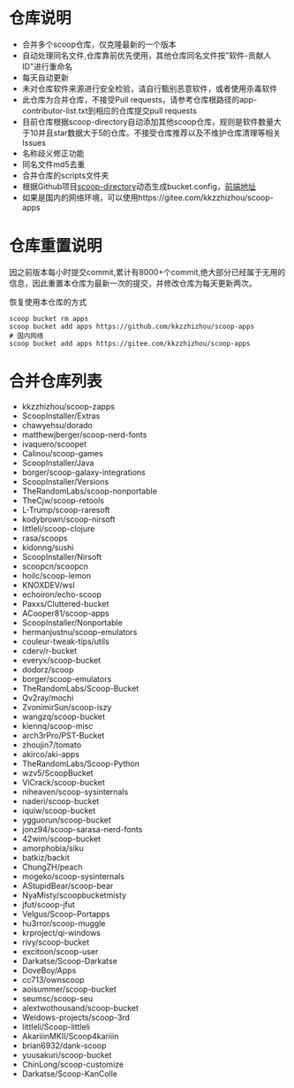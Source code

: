 # 仓库说明

- 合并多个scoop仓库，仅克隆最新的一个版本
- 自动处理同名文件,仓库靠前优先使用，其他仓库同名文件按"软件-贡献人ID"进行重命名
- 每天自动更新
- 未对仓库软件来源进行安全检验，请自行甄别恶意软件，或者使用杀毒软件
- 此仓库为合并仓库，不接受Pull requests，请参考仓库根路径的app-contributor-list.txt到相应的仓库提交pull requests
- 目前仓库根据scoop-directory自动添加其他scoop仓库，规则是软件数量大于10并且star数据大于5的仓库。不接受仓库推荐以及不维护仓库清理等相关Issues
- 名称歧义修正功能
- 同名文件md5去重
- 合并仓库的scripts文件夹
- 根据Github项目[scoop-directory](https://github.com/rasa/scoop-directory)动态生成bucket.config，[前端地址](https://rasa.github.io/scoop-directory/)
- 如果是国内的网络环境，可以使用https://gitee.com/kkzzhizhou/scoop-apps

# 仓库重置说明

因之前版本每小时提交commit,累计有8000+个commit,绝大部分已经属于无用的信息，因此重置本仓库为最新一次的提交，并修改仓库为每天更新两次。

恢复使用本仓库的方式

```
scoop bucket rm apps
scoop bucket add apps https://github.com/kkzzhizhou/scoop-apps
# 国内网络
scoop bucket add apps https://gitee.com/kkzzhizhou/scoop-apps
```

# 合并仓库列表

- kkzzhizhou/scoop-zapps
- ScoopInstaller/Extras
- chawyehsu/dorado
- matthewjberger/scoop-nerd-fonts
- ivaquero/scoopet
- Calinou/scoop-games
- ScoopInstaller/Java
- borger/scoop-galaxy-integrations
- ScoopInstaller/Versions
- TheRandomLabs/scoop-nonportable
- TheCjw/scoop-retools
- L-Trump/scoop-raresoft
- kodybrown/scoop-nirsoft
- littleli/scoop-clojure
- rasa/scoops
- kidonng/sushi
- ScoopInstaller/Nirsoft
- scoopcn/scoopcn
- hoilc/scoop-lemon
- KNOXDEV/wsl
- echoiron/echo-scoop
- Paxxs/Cluttered-bucket
- ACooper81/scoop-apps
- ScoopInstaller/Nonportable
- hermanjustnu/scoop-emulators
- couleur-tweak-tips/utils
- cderv/r-bucket
- everyx/scoop-bucket
- dodorz/scoop
- borger/scoop-emulators
- TheRandomLabs/Scoop-Bucket
- Qv2ray/mochi
- ZvonimirSun/scoop-iszy
- wangzq/scoop-bucket
- kiennq/scoop-misc
- arch3rPro/PST-Bucket
- zhoujin7/tomato
- akirco/aki-apps
- TheRandomLabs/Scoop-Python
- wzv5/ScoopBucket
- ViCrack/scoop-bucket
- niheaven/scoop-sysinternals
- naderi/scoop-bucket
- iquiw/scoop-bucket
- ygguorun/scoop-bucket
- jonz94/scoop-sarasa-nerd-fonts
- 42wim/scoop-bucket
- amorphobia/siku
- batkiz/backit
- ChungZH/peach
- mogeko/scoop-sysinternals
- AStupidBear/scoop-bear
- NyaMisty/scoopbucketmisty
- jfut/scoop-jfut
- Velgus/Scoop-Portapps
- hu3rror/scoop-muggle
- krproject/qi-windows
- rivy/scoop-bucket
- excitoon/scoop-user
- Darkatse/Scoop-Darkatse
- DoveBoy/Apps
- cc713/ownscoop
- aoisummer/scoop-bucket
- seumsc/scoop-seu
- alextwothousand/scoop-bucket
- Weidows-projects/scoop-3rd
- littleli/Scoop-littleli
- AkariiinMKII/Scoop4kariiin
- brian6932/dank-scoop
- yuusakuri/scoop-bucket
- ChinLong/scoop-customize
- Darkatse/Scoop-KanColle
